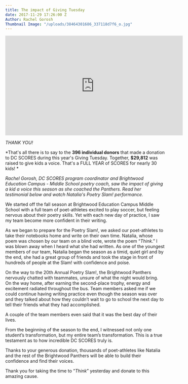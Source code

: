 ```yaml
---
title: The impact of Giving Tuesday
date: 2017-11-29 17:26:00 Z
Author: Rachel Gorosh
Thumbnail Image: "/uploads/38464301686_337118d7f6_o.jpg"
---
```


<iframe width="560" height="315" src="https://www.youtube.com/embed/6Z84-Z68UEI" frameborder="0" allowfullscreen></iframe>

*THANK YOU!*

*That's all there is to say to the **396 individual donors** that made a donation to DC SCORES during this year's Giving Tuesday. Together, **$29,812** was raised to give kids a voice. That's a FULL YEAR of SCORES for nearly 30 kids! *

*Rachel Gorosh, DC SCORES program coordinator and Brightwood Education Campus - Middle School poetry coach, saw the impact of giving a kid a voice this season as she coached the Panthers. Read her testimonial below and watch Natalia's Poetry Slam! performance.*

We started off the fall season at Brightwood Education Campus Middle School with a full team of poet-athletes excited to play soccer, but feeling nervous about their poetry skills. Yet with each new day of practice, I saw my team become more confident in their writing.

As we began to prepare for the Poetry Slam!, we asked our poet-athletes to take their notebooks home and write on their own time. Natalia, whose poem was chosen by our team on a blind vote, wrote the poem “*Think*.” I was blown away when I heard what she had written. As one of the youngest members of our team, Natalia began the season as a timid, quiet girl and by the end, she had a great group of friends and took the stage in front of hundreds of people at the Slam! with confidence and poise.

On the way to the 20th Annual Poetry Slam!, the Brightwood Panthers nervously chatted with teammates, unsure of what the night would bring. On the way home, after earning the second-place trophy, energy and excitement radiated throughout the bus. Team members asked me if we could continue having writing practice even though the season was over and they talked about how they couldn’t wait to go to school the next day to tell their friends what they had accomplished.

A couple of the team members even said that it was the best day of their lives.

From the beginning of the season to the end, I witnessed not only one student’s transformation, but my entire team’s transformation. This is a true testament as to how incredible DC SCORES truly is.

Thanks to your generous donation, thousands of poet-athletes like Natalia and the rest of the Brightwood Panthers will be able to build their confidence and find their voices.

Thank you for taking the time to “*Think*” yesterday and donate to this amazing cause.